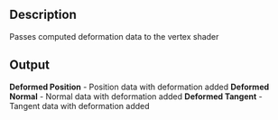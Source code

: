 ## Description
Passes computed deformation data to the vertex shader

## Output
**Deformed Position** - Position data with deformation added
**Deformed Normal** - Normal data with deformation added
**Deformed Tangent** - Tangent data with deformation added